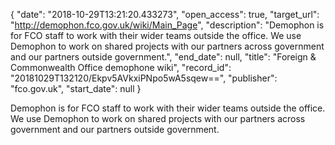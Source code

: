 {
  "date": "2018-10-29T13:21:20.433273", 
  "open_access": true, 
  "target_url": "http://demophon.fco.gov.uk/wiki/Main_Page", 
  "description": "Demophon is for FCO staff to work with their wider teams outside the office. We use Demophon to work on shared projects with our partners across government and our partners outside government.", 
  "end_date": null, 
  "title": "Foreign & Commonwealth Office demophone wiki", 
  "record_id": "20181029T132120/Ekpv5AVkxiPNpo5wA5sqew==", 
  "publisher": "fco.gov.uk", 
  "start_date": null
}

Demophon is for FCO staff to work with their wider teams outside the office. We use Demophon to work on shared projects with our partners across government and our partners outside government.